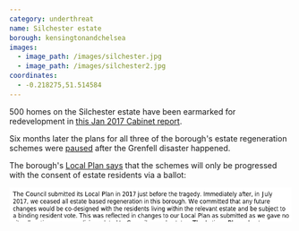 ```yaml
---
category: underthreat
name: Silchester estate 
borough: kensingtonandchelsea
images:
  - image_path: /images/silchester.jpg
  - image_path: /images/silchester2.jpg
coordinates: 
  - -0.218275,51.514584
---
```

500 homes on the Silchester estate have been earmarked for redevelopment in [this Jan 2017 Cabinet report](https://planningconsult.rbkc.gov.uk/gf2.ti/f/782882/24784517.1/PDF/-/Considerations_for_Estate_Regeneration_Proposals__Silchester_East_and_West_January_2017.PDF). 

Six months later the plans for all three of the borough's estate regeneration schemes were [paused](https://www.insidehousing.co.uk/news/news/kensington-and-chelsea-council-pauses-schemes-51587) after the Grenfell disaster happened.

The borough's [Local Plan says](https://www.rbkc.gov.uk/sites/default/files/atoms/files/2019%20LOCAL%20PLAN%20SECTION%201%20SPATIAL%20STRATEGY.pdf) that the schemes will only be progressed with the consent of estate residents via a ballot:

![](/images/rbkc.png)



